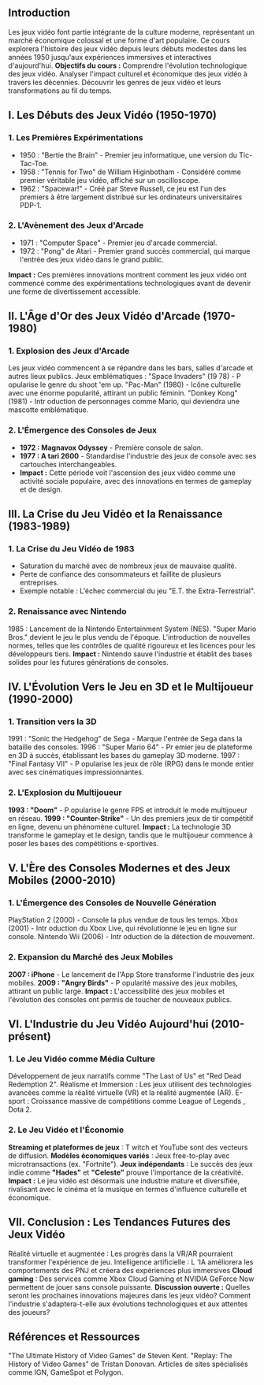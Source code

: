 ## Introduction
Les jeux vidéo font partie intégrante de la culture moderne, représentant un
marché économique colossal et une forme d'art populaire. Ce cours explorera
l'histoire des jeux vidéo depuis leurs débuts modestes dans les années 1950
jusqu'aux expériences immersives et interactives d'aujourd'hui.
**Objectifs du cours :**
Comprendre l'évolution technologique des jeux vidéo.
Analyser l'impact culturel et économique des jeux vidéo à travers les
décennies.
Découvrir les genres de jeux vidéo et leurs transformations au fil du temps.

## I. Les Débuts des Jeux Vidéo (1950-1970)
### 1. Les Premières Expérimentations
- 1950 : "Bertie the Brain" - Premier jeu informatique, une version du Tic-Tac-Toe.
- 1958 : "Tennis for Two" de William Higinbotham - Considéré comme premier véritable jeu vidéo, affiché sur un oscilloscope.
- 1962 : "Spacewar!" - Créé par Steve Russell, ce jeu est l'un des premiers à être largement distribué sur les ordinateurs universitaires PDP-1.

### 2. L'Avènement des Jeux d'Arcade
- 1971 : "Computer Space" - Premier jeu d'arcade commercial.
- 1972 : "Pong" de Atari - Premier grand succès commercial, qui marque l'entrée des jeux vidéo dans le grand public.

**Impact :** Ces premières innovations montrent comment les jeux vidéo ont
commencé comme des expérimentations technologiques avant de devenir une
forme de divertissement accessible.

## II. L'Âge d'Or des Jeux Vidéo d'Arcade (1970-1980)
### 1. Explosion des Jeux d'Arcade
Les jeux vidéo commencent à se répandre dans les bars, salles d'arcade et
autres lieux publics.
Jeux emblématiques :
"Space Invaders" (19 78) - P opularise le genre du shoot 'em up.
"Pac-Man" (1980) - Icône culturelle avec une énorme popularité,
attirant un public féminin.
"Donkey Kong" (1981) - Intr oduction de personnages comme Mario,
qui deviendra une mascotte emblématique.

### 2. L'Émergence des Consoles de Jeux
- **1972  Magnavox Odyssey** - Première console de salon.
- **1977  A tari 2600** - Standardise l'industrie des jeux de console avec ses cartouches interchangeables.
- **Impact :** Cette période voit l'ascension des jeux vidéo comme une activité
sociale populaire, avec des innovations en termes de gameplay et de design.

## III. La Crise du Jeu Vidéo et la Renaissance (1983-1989)
### 1. La Crise du Jeu Vidéo de 1983
- Saturation du marché avec de nombreux jeux de mauvaise qualité.
- Perte de confiance des consommateurs et faillite de plusieurs entreprises.
- Exemple notable : L'échec commercial du jeu "E.T. the Extra-Terrestrial".
### 2. Renaissance avec Nintendo
1985  Lancement de la Nintendo Entertainment System (NES).
"Super Mario Bros." devient le jeu le plus vendu de l'époque.
L'introduction de nouvelles normes, telles que les contrôles de qualité
rigoureux et les licences pour les développeurs tiers.
**Impact :** Nintendo sauve l'industrie et établit des bases solides pour les futures
générations de consoles.
## IV. L'Évolution Vers le Jeu en 3D et le Multijoueur (1990-2000)
### 1. Transition vers la 3D
1991  "Sonic the Hedgehog" de Sega - Marque l'entrée de Sega dans la
bataille des consoles.
1996  "Super Mario 64" - Pr emier jeu de plateforme en 3D à succès,
établissant les bases du gameplay 3D moderne.
1997  "Final Fantasy VII" - P opularise les jeux de rôle (RPG) dans le
monde entier avec ses cinématiques impressionnantes.
### 2. L'Explosion du Multijoueur
**1993  "Doom"** - P opularise le genre FPS et introduit le mode multijoueur en
réseau.
**1999  "Counter-Strike"** - Un des premiers jeux de tir compétitif en ligne,
devenu un phénomène culturel.
**Impact :** La technologie 3D transforme le gameplay et le design, tandis que le
multijoueur commence à poser les bases des compétitions e-sportives.
## V. L'Ère des Consoles Modernes et des Jeux Mobiles (2000-2010)
### 1. L'Émergence des Consoles de Nouvelle Génération
PlayStation 2 (2000) - Console la plus vendue de tous les temps.
Xbox (2001) - Intr oduction du Xbox Live, qui révolutionne le jeu en ligne sur
console.
Nintendo Wii (2006) - Intr oduction de la détection de mouvement.
### 2. Expansion du Marché des Jeux Mobiles
**2007  iPhone** - Le lancement de l'App Store transforme l'industrie des jeux
mobiles.
**2009  "Angry Birds"** - P opularité massive des jeux mobiles, attirant un
public large.
**Impact :** L'accessibilité des jeux mobiles et l'évolution des consoles ont permis
de toucher de nouveaux publics.
## VI. L'Industrie du Jeu Vidéo Aujourd'hui (2010-présent)
### 1. Le Jeu Vidéo comme Média Culture
Développement de jeux narratifs comme "The Last of Us" et "Red Dead
Redemption 2".
Réalisme et Immersion : Les jeux utilisent des technologies avancées
comme la réalité virtuelle (VR) et la réalité augmentée (AR).
E-sport : Croissance massive de compétitions comme League of Legends ,
Dota 2.
### 2. Le Jeu Vidéo et l'Économie
**Streaming et plateformes de jeux**  T witch et YouTube sont des vecteurs de
diffusion.
**Modèles économiques variés**  Jeux free-to-play avec microtransactions
(ex. "Fortnite").
**Jeux indépendants**  Le succès des jeux indie comme **"Hades"** et
**"Celeste"** prouve l'importance de la créativité.
**Impact :** Le jeu vidéo est désormais une industrie mature et diversifiée,
rivalisant avec le cinéma et la musique en termes d'influence culturelle et
économique.
## VII. Conclusion : Les Tendances Futures des Jeux Vidéo
Réalité virtuelle et augmentée  Les progrès dans la VR/AR pourraient
transformer l'expérience de jeu.
Intelligence artificielle  L 'IA améliorera les comportements des PNJ et
créera des expériences plus immersives
**Cloud gaming**  Des services comme Xbox Cloud Gaming et NVIDIA
GeForce Now permettent de jouer sans console puissante.
**Discussion ouverte :** Quelles seront les prochaines innovations majeures dans
les jeux vidéo? Comment l'industrie s'adaptera-t-elle aux évolutions
technologiques et aux attentes des joueurs?
## Références et Ressources
"The Ultimate History of Video Games" de Steven Kent.
"Replay: The History of Video Games" de Tristan Donovan.
Articles de sites spécialisés comme IGN, GameSpot et Polygon.


